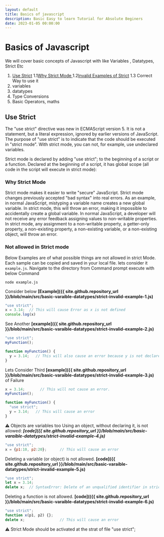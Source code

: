 ```yaml
---
layout: default
title: Basics of javascript 
description: Basic Easy to learn Tutorial for Absolute Beginers 
date: 2023-01-05 00:00:00
---
```


# Basics of Javascript 

We will cover basic concepts of Javascript with like Variables , Datatypes, Strict Etc 

1. [Use Strict](#use-strict) 
    1.1[Why Strict Mode ](#why-strict-mode)
    1.2[Invalid Examples of Strict](#invalid-examples-of-strict)
    1.3 Correct Way to use it 
2. variables
3. datatypes 
4. Type Conversions
5. Basic Operators, maths

## Use Strict 
The "use strict" directive was new in ECMAScript version 5.
It is not a statement, but a literal expression, ignored by earlier versions of JavaScript.
The purpose of "use strict" is to indicate that the code should be executed in "strict mode".
With strict mode, you can not, for example, use undeclared variables.

Strict mode is declared by adding "use strict"; to the beginning of a script or a function.
Declared at the beginning of a script, it has global scope (all code in the script will execute in strict mode):

### Why Strict Mode 
Strict mode makes it easier to write "secure" JavaScript.
Strict mode changes previously accepted "bad syntax" into real errors.
As an example, in normal JavaScript, mistyping a variable name creates a new global variable. In strict mode, this will throw an error, making it impossible to accidentally create a global variable.
In normal JavaScript, a developer will not receive any error feedback assigning values to non-writable properties.
In strict mode, any assignment to a non-writable property, a getter-only property, a non-existing property, a non-existing variable, or a non-existing object, will throw an error.

### Not allowed in Strict mode  
Below Examples are of what possible things are not allowed in strict Mode.
Each sample can be copied and saved in your local file. lets consider it `example.js`.
Navigate  to the directory from Command prompt execute with below Command 
```shell
node example.js
```

Consider below  **[Example]({{ site.github.repository_url }}/blob/main/src/basic-varaible-datatypes/strict-invalid-example-1.js)**
```js
"use strict";
x = 3.14;  // This will cause Error as x is not defined 
console.log(x)
```

See Another **[example]({{ site.github.repository_url }}/blob/main/src/basic-varaible-datatypes/strict-invalid-example-2.js)**
```js
"use strict";
myFunction();

function myFunction() {
  y = 3.14;   // This will also cause an error because y is not declared
}
```
Lets Consider Third **[example]({{ site.github.repository_url }}/blob/main/src/basic-varaible-datatypes/strict-invalid-example-3.js)** of Failure

```js
x = 3.14;       // This will not cause an error.
myFunction();

function myFunction() {
  "use strict";
  y = 3.14;   // This will cause an error
}
```
:warning: Objects are variables too 
Using an object, without declaring it, is not allowed: ***[code]({{ site.github.repository_url }}/blob/main/src/basic-varaible-datatypes/strict-invalid-example-4.js)***
```js
"use strict";
x = {p1:10, p2:20};      // This will cause an error
```

Deleting a variable (or object) is not allowed. **[code]({{ site.github.repository_url }}/blob/main/src/basic-varaible-datatypes/strict-invalid-example-5.js)**
```js
"use strict";
let x = 3.14;
delete x;  // SyntaxError: Delete of an unqualified identifier in strict mode.
```

Deleting a function is not allowed. **[code](({{ site.github.repository_url }}/blob/main/src/basic-varaible-datatypes/strict-invalid-example-6.js)**
```js
"use strict";
function x(p1, p2) {};
delete x;                // This will cause an error 
```

:warning: Strict Mode should be activated at the strat of file "use strict";
